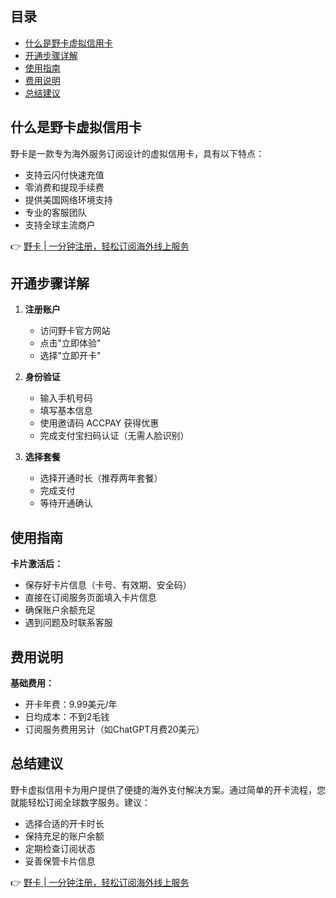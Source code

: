 ## 目录
- [什么是野卡虚拟信用卡](#什么是wildcard虚拟信用卡)
- [开通步骤详解](#开通步骤详解)
- [使用指南](#使用指南)
- [费用说明](#费用说明)
- [总结建议](#总结建议)

## 什么是野卡虚拟信用卡

野卡是一款专为海外服务订阅设计的虚拟信用卡，具有以下特点：
- 支持云闪付快速充值
- 零消费和提现手续费
- 提供美国网络环境支持
- 专业的客服团队
- 支持全球主流商户

👉 [野卡 | 一分钟注册，轻松订阅海外线上服务](https://bit.ly/bewildcard)

## 开通步骤详解

1. **注册账户**
   - 访问野卡官方网站
   - 点击"立即体验"
   - 选择"立即开卡"

2. **身份验证**
   - 输入手机号码
   - 填写基本信息
   - 使用邀请码 ACCPAY 获得优惠
   - 完成支付宝扫码认证（无需人脸识别）

3. **选择套餐**
   - 选择开通时长（推荐两年套餐）
   - 完成支付
   - 等待开通确认

## 使用指南

**卡片激活后：**
- 保存好卡片信息（卡号、有效期、安全码）
- 直接在订阅服务页面填入卡片信息
- 确保账户余额充足
- 遇到问题及时联系客服

## 费用说明

**基础费用：**
- 开卡年费：9.99美元/年
- 日均成本：不到2毛钱
- 订阅服务费用另计（如ChatGPT月费20美元）

## 总结建议

野卡虚拟信用卡为用户提供了便捷的海外支付解决方案。通过简单的开卡流程，您就能轻松订阅全球数字服务。建议：
- 选择合适的开卡时长
- 保持充足的账户余额
- 定期检查订阅状态
- 妥善保管卡片信息

👉 [野卡 | 一分钟注册，轻松订阅海外线上服务](https://bit.ly/bewildcard)